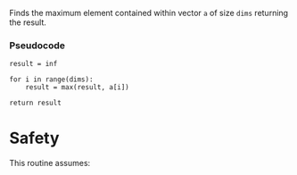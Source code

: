 Finds the maximum element contained within vector `a` of size `dims` returning the result.

### Pseudocode

```ignore
result = inf

for i in range(dims):
    result = max(result, a[i])

return result
```

# Safety

This routine assumes: